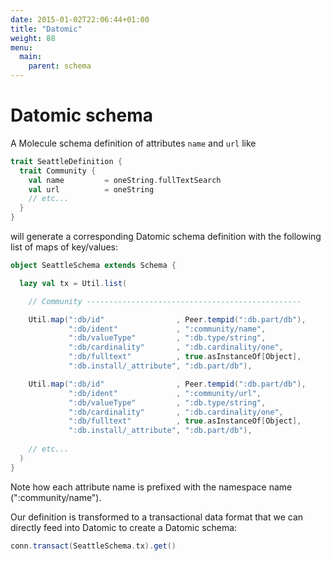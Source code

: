 ```yaml
---
date: 2015-01-02T22:06:44+01:00
title: "Datomic"
weight: 88
menu:
  main:
    parent: schema
---
```


# Datomic schema

A Molecule schema definition of attributes `name` and `url` like

```scala
trait SeattleDefinition {
  trait Community {
    val name         = oneString.fullTextSearch
    val url          = oneString
    // etc...
  }
}
```
will generate a corresponding Datomic schema definition with the following list of maps of key/values:

```scala
object SeattleSchema extends Schema {

  lazy val tx = Util.list(

    // Community ------------------------------------------------

    Util.map(":db/id"                , Peer.tempid(":db.part/db"),
             ":db/ident"             , ":community/name",
             ":db/valueType"         , ":db.type/string",
             ":db/cardinality"       , ":db.cardinality/one",
             ":db/fulltext"          , true.asInstanceOf[Object],
             ":db.install/_attribute", ":db.part/db"),

    Util.map(":db/id"                , Peer.tempid(":db.part/db"),
             ":db/ident"             , ":community/url",
             ":db/valueType"         , ":db.type/string",
             ":db/cardinality"       , ":db.cardinality/one",
             ":db/fulltext"          , true.asInstanceOf[Object],
             ":db.install/_attribute", ":db.part/db"),
           
    // etc...
  )
}
```
Note how each attribute name is prefixed with the namespace name (":community/name"). 

Our definition is transformed to a transactional data format that we can directly feed into Datomic to create a Datomic schema:

```scala
conn.transact(SeattleSchema.tx).get()
```